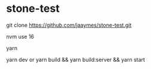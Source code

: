 # stone-test

git clone https://github.com/jaaymes/stone-test.git

nvm use 16

yarn

yarn dev or  yarn build && yarn build:server && yarn start
